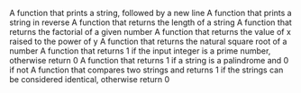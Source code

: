 A function that prints a string, followed by a new line
A function that prints a string in reverse
A function that returns the length of a string
A function that returns the factorial of a given number
A function that returns the value of x raised to the power of y
A function that returns the natural square root of a number
A function that returns 1 if the input integer is a prime number, otherwise return 0
A function that returns 1 if a string is a palindrome and 0 if not
A function that compares two strings and returns 1 if the strings can be considered identical, otherwise return 0
